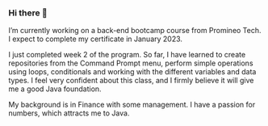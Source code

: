 ### Hi there 👋
I’m currently working on a back-end bootcamp course from Promineo Tech. I expect to complete my certificate in January 2023.

I just completed week 2 of the program. So far, I have learned to create repositories from the Command Prompt menu, perform simple operations using loops, conditionals and working with the different variables and data types. I feel very confident about this class, and I firmly believe it will give me a good Java foundation.

My background is in Finance with some management. I have a passion for numbers, which attracts me to Java.
<!--
**BMateo01/BMateo01** is a ✨ _special_ ✨ repository because its `README.md` (this file) appears on your GitHub profile.

Here are some ideas to get you started:

- 🔭 I’m currently working on ...
- 🌱 I’m currently learning ...
- 👯 I’m looking to collaborate on ...
- 🤔 I’m looking for help with ...
- 💬 Ask me about ...
- 📫 How to reach me: ...
- 😄 Pronouns: ...
- ⚡ Fun fact: ...
-->
